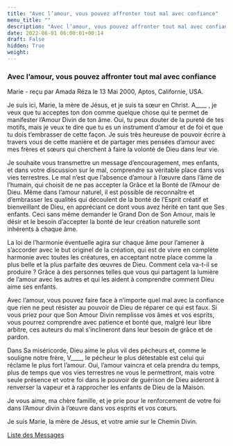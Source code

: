 ```yaml
---
title: "Avec l’amour, vous pouvez affronter tout mal avec confiance"
menu_title: ""
description: "Avec l’amour, vous pouvez affronter tout mal avec confiance"
date: 2022-06-01 06:00:01+00:14
draft: False
hidden: True
weight:
---
```

### Avec l’amour, vous pouvez affronter tout mal avec confiance

Marie - reçu par Amada Réza le 13 Mai 2000, Aptos, Californie, USA.

Je suis ici, Marie, la mère de Jésus, et je suis ta sœur en Christ. A____ , je veux que tu acceptes ton don comme quelque chose qui te permet de manifester l’Amour Divin de ton âme. Oui, tu peux douter de la pureté de tes motifs, mais je veux te dire que tu es un instrument d’amour et de foi et que tu dois t’embrasser de cette façon. Je suis très heureuse de pouvoir écrire à travers vous de cette manière et de partager mes pensées d’amour avec mes frères et sœurs qui cherchent à faire la volonté de Dieu dans leur vie.

Je souhaite vous transmettre un message d’encouragement, mes enfants, et dans votre discussion sur le mal, comprendre sa véritable place dans vos vies terrestres. Le mal n’est que l’absence d’amour à l’œuvre dans l’âme de l’humain, qui choisit de ne pas accepter la Grâce et la Bonté de l’Amour de Dieu. Même dans l’amour naturel, il est possible de reconnaître et d’embrasser les qualités qui découlent de la bonté de l’Esprit créatif et bienveillant de Dieu, en appréciant ce dont vous avez hérité en tant que Ses enfants. Ceci sans même demander le Grand Don de Son Amour, mais le désir et le besoin d’accepter la bonté de leur création naturelle sont inhérents à chaque âme.

La loi de l’harmonie éventuelle agira sur chaque âme pour l’amener à s’accorder avec le but originel de la création, qui est de vivre en complète harmonie avec toutes les créatures, en acceptant notre place comme la plus belle et la plus parfaite des œuvres de Dieu. Comment cela va-t-il se produire ? Grâce à des personnes telles que vous qui partagent la lumière de l’amour avec les autres et qui les aident à comprendre comment Dieu aime ses enfants.

Avec l’amour, vous pouvez faire face à n’importe quel mal avec la confiance que rien ne peut résister au pouvoir de Dieu de réparer ce qui est faux. Si vous priez pour que Son Amour Divin remplisse vos âmes et vos esprits, vous pourrez comprendre avec patience et bonté que, malgré leur libre arbitre, ces auteurs du mal s’inclineront dans leur besoin de grâce et de pardon.

Dans Sa miséricorde, Dieu aime le plus vil des pécheurs et, comme le souligne notre frère, V____, le pécheur le plus détestable est celui qui réclame le plus fort l’amour. Oui, l’amour vaincra et cela prendra du temps, plus de temps que vos vies terrestres ne vous le permettront, mais votre seule présence et votre foi dans le pouvoir de guérison de Dieu aideront à renverser la vapeur et à rapprocher les enfants de Dieu de la Maison.

Je vous aime, ma chère famille, et je prie pour le renforcement de votre foi dans l’Amour divin à l’œuvre dans vos esprits et vos cœurs.

Je suis Marie, la mère de Jésus, et votre amie sur le Chemin Divin.

[Liste des Messages](/fr-contemporary-messages/fr-contemporary-messages-by-date-order/fr-contemporary-messages-2000)

